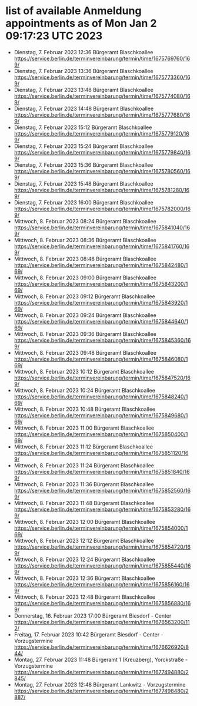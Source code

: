 # list of available Anmeldung appointments as of Mon Jan  2 09:17:23 UTC 2023
- Dienstag, 7. Februar 2023 12:36 Bürgeramt Blaschkoallee https://service.berlin.de/terminvereinbarung/termin/time/1675769760/169/
- Dienstag, 7. Februar 2023 13:36 Bürgeramt Blaschkoallee https://service.berlin.de/terminvereinbarung/termin/time/1675773360/169/
- Dienstag, 7. Februar 2023 13:48 Bürgeramt Blaschkoallee https://service.berlin.de/terminvereinbarung/termin/time/1675774080/169/
- Dienstag, 7. Februar 2023 14:48 Bürgeramt Blaschkoallee https://service.berlin.de/terminvereinbarung/termin/time/1675777680/169/
- Dienstag, 7. Februar 2023 15:12 Bürgeramt Blaschkoallee https://service.berlin.de/terminvereinbarung/termin/time/1675779120/169/
- Dienstag, 7. Februar 2023 15:24 Bürgeramt Blaschkoallee https://service.berlin.de/terminvereinbarung/termin/time/1675779840/169/
- Dienstag, 7. Februar 2023 15:36 Bürgeramt Blaschkoallee https://service.berlin.de/terminvereinbarung/termin/time/1675780560/169/
- Dienstag, 7. Februar 2023 15:48 Bürgeramt Blaschkoallee https://service.berlin.de/terminvereinbarung/termin/time/1675781280/169/
- Dienstag, 7. Februar 2023 16:00 Bürgeramt Blaschkoallee https://service.berlin.de/terminvereinbarung/termin/time/1675782000/169/
- Mittwoch, 8. Februar 2023 08:24 Bürgeramt Blaschkoallee https://service.berlin.de/terminvereinbarung/termin/time/1675841040/169/
- Mittwoch, 8. Februar 2023 08:36 Bürgeramt Blaschkoallee https://service.berlin.de/terminvereinbarung/termin/time/1675841760/169/
- Mittwoch, 8. Februar 2023 08:48 Bürgeramt Blaschkoallee https://service.berlin.de/terminvereinbarung/termin/time/1675842480/169/
- Mittwoch, 8. Februar 2023 09:00 Bürgeramt Blaschkoallee https://service.berlin.de/terminvereinbarung/termin/time/1675843200/169/
- Mittwoch, 8. Februar 2023 09:12 Bürgeramt Blaschkoallee https://service.berlin.de/terminvereinbarung/termin/time/1675843920/169/
- Mittwoch, 8. Februar 2023 09:24 Bürgeramt Blaschkoallee https://service.berlin.de/terminvereinbarung/termin/time/1675844640/169/
- Mittwoch, 8. Februar 2023 09:36 Bürgeramt Blaschkoallee https://service.berlin.de/terminvereinbarung/termin/time/1675845360/169/
- Mittwoch, 8. Februar 2023 09:48 Bürgeramt Blaschkoallee https://service.berlin.de/terminvereinbarung/termin/time/1675846080/169/
- Mittwoch, 8. Februar 2023 10:12 Bürgeramt Blaschkoallee https://service.berlin.de/terminvereinbarung/termin/time/1675847520/169/
- Mittwoch, 8. Februar 2023 10:24 Bürgeramt Blaschkoallee https://service.berlin.de/terminvereinbarung/termin/time/1675848240/169/
- Mittwoch, 8. Februar 2023 10:48 Bürgeramt Blaschkoallee https://service.berlin.de/terminvereinbarung/termin/time/1675849680/169/
- Mittwoch, 8. Februar 2023 11:00 Bürgeramt Blaschkoallee https://service.berlin.de/terminvereinbarung/termin/time/1675850400/169/
- Mittwoch, 8. Februar 2023 11:12 Bürgeramt Blaschkoallee https://service.berlin.de/terminvereinbarung/termin/time/1675851120/169/
- Mittwoch, 8. Februar 2023 11:24 Bürgeramt Blaschkoallee https://service.berlin.de/terminvereinbarung/termin/time/1675851840/169/
- Mittwoch, 8. Februar 2023 11:36 Bürgeramt Blaschkoallee https://service.berlin.de/terminvereinbarung/termin/time/1675852560/169/
- Mittwoch, 8. Februar 2023 11:48 Bürgeramt Blaschkoallee https://service.berlin.de/terminvereinbarung/termin/time/1675853280/169/
- Mittwoch, 8. Februar 2023 12:00 Bürgeramt Blaschkoallee https://service.berlin.de/terminvereinbarung/termin/time/1675854000/169/
- Mittwoch, 8. Februar 2023 12:12 Bürgeramt Blaschkoallee https://service.berlin.de/terminvereinbarung/termin/time/1675854720/169/
- Mittwoch, 8. Februar 2023 12:24 Bürgeramt Blaschkoallee https://service.berlin.de/terminvereinbarung/termin/time/1675855440/169/
- Mittwoch, 8. Februar 2023 12:36 Bürgeramt Blaschkoallee https://service.berlin.de/terminvereinbarung/termin/time/1675856160/169/
- Mittwoch, 8. Februar 2023 12:48 Bürgeramt Blaschkoallee https://service.berlin.de/terminvereinbarung/termin/time/1675856880/169/
- Donnerstag, 16. Februar 2023 17:00 Bürgeramt Biesdorf - Center https://service.berlin.de/terminvereinbarung/termin/time/1676563200/112/
- Freitag, 17. Februar 2023 10:42 Bürgeramt Biesdorf - Center - Vorzugstermine https://service.berlin.de/terminvereinbarung/termin/time/1676626920/844/
- Montag, 27. Februar 2023 11:48 Bürgeramt 1 (Kreuzberg), Yorckstraße - Vorzugstermine https://service.berlin.de/terminvereinbarung/termin/time/1677494880/2845/
- Montag, 27. Februar 2023 12:48 Bürgeramt Lankwitz - Vorzugstermine https://service.berlin.de/terminvereinbarung/termin/time/1677498480/2887/
